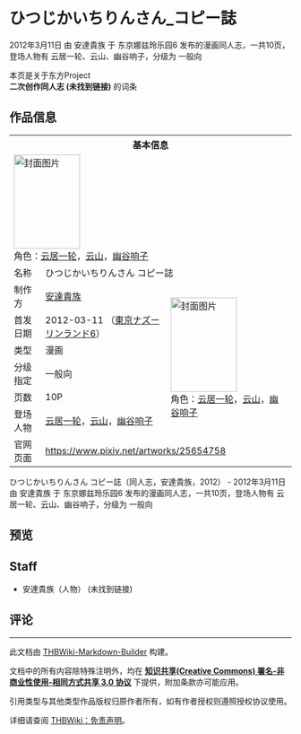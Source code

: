 # ひつじかいちりんさん_コピー誌

<!-- source html: G:\repos\THBWiki-Markdown-Builder\THBWikiMarkdown\Temp\main\2\21\ns0%3A%E3%81%B2%E3%81%A4%E3%81%98%E3%81%8B%E3%81%84%E3%81%A1%E3%82%8A%E3%82%93%E3%81%95%E3%82%93_%E3%82%B3%E3%83%94%E3%83%BC%E8%AA%8C.html -->

2012年3月11日 由 安達貴族 于 东京娜兹玲乐园6 发布的漫画同人志，一共10页，登场人物有 云居一轮、云山、幽谷响子，分级为 一般向

本页是关于东方Project  
 **二次创作同人志 (未找到链接)** 的词条
## 作品信息

<table><tbody><tr><th colspan="3">基本信息</th></tr><tr><td class="cover-artwork-mobile" colspan="2"><a href="./文件-ひつじかいちりんさん_コピー誌封面.jpg.md" class="image" title="封面图片"><img alt="封面图片" src="https://upload.thwiki.cc/thumb/0/06/%E3%81%B2%E3%81%A4%E3%81%98%E3%81%8B%E3%81%84%E3%81%A1%E3%82%8A%E3%82%93%E3%81%95%E3%82%93_%E3%82%B3%E3%83%94%E3%83%BC%E8%AA%8C%E5%B0%81%E9%9D%A2.jpg/118px-%E3%81%B2%E3%81%A4%E3%81%98%E3%81%8B%E3%81%84%E3%81%A1%E3%82%8A%E3%82%93%E3%81%95%E3%82%93_%E3%82%B3%E3%83%94%E3%83%BC%E8%AA%8C%E5%B0%81%E9%9D%A2.jpg" decoding="async" loading="lazy" width="118" height="168" srcset="https://upload.thwiki.cc/thumb/0/06/%E3%81%B2%E3%81%A4%E3%81%98%E3%81%8B%E3%81%84%E3%81%A1%E3%82%8A%E3%82%93%E3%81%95%E3%82%93_%E3%82%B3%E3%83%94%E3%83%BC%E8%AA%8C%E5%B0%81%E9%9D%A2.jpg/177px-%E3%81%B2%E3%81%A4%E3%81%98%E3%81%8B%E3%81%84%E3%81%A1%E3%82%8A%E3%82%93%E3%81%95%E3%82%93_%E3%82%B3%E3%83%94%E3%83%BC%E8%AA%8C%E5%B0%81%E9%9D%A2.jpg 1.5x, https://upload.thwiki.cc/thumb/0/06/%E3%81%B2%E3%81%A4%E3%81%98%E3%81%8B%E3%81%84%E3%81%A1%E3%82%8A%E3%82%93%E3%81%95%E3%82%93_%E3%82%B3%E3%83%94%E3%83%BC%E8%AA%8C%E5%B0%81%E9%9D%A2.jpg/236px-%E3%81%B2%E3%81%A4%E3%81%98%E3%81%8B%E3%81%84%E3%81%A1%E3%82%8A%E3%82%93%E3%81%95%E3%82%93_%E3%82%B3%E3%83%94%E3%83%BC%E8%AA%8C%E5%B0%81%E9%9D%A2.jpg 2x" data-file-width="643" data-file-height="915"></a><div class="cover-char">角色：<a href="./云居一轮.md" title="云居一轮">云居一轮</a>，<a href="./云山.md" title="云山">云山</a>，<a href="./幽谷响子.md" title="幽谷响子">幽谷响子</a></div></td>
</tr><tr><td class="label">名称</td><td colspan="2"> ひつじかいちりんさん コピー誌 </td></tr><tr><td class="label">制作方</td><td><a href="./安達貴族.md" title="安達貴族">安達貴族</a></td><td class="cover-artwork" rowspan="6" style="min-width:168px;"><a href="./文件-ひつじかいちりんさん_コピー誌封面.jpg.md" class="image" title="封面图片"><img alt="封面图片" src="https://upload.thwiki.cc/thumb/0/06/%E3%81%B2%E3%81%A4%E3%81%98%E3%81%8B%E3%81%84%E3%81%A1%E3%82%8A%E3%82%93%E3%81%95%E3%82%93_%E3%82%B3%E3%83%94%E3%83%BC%E8%AA%8C%E5%B0%81%E9%9D%A2.jpg/118px-%E3%81%B2%E3%81%A4%E3%81%98%E3%81%8B%E3%81%84%E3%81%A1%E3%82%8A%E3%82%93%E3%81%95%E3%82%93_%E3%82%B3%E3%83%94%E3%83%BC%E8%AA%8C%E5%B0%81%E9%9D%A2.jpg" decoding="async" loading="lazy" width="118" height="168" srcset="https://upload.thwiki.cc/thumb/0/06/%E3%81%B2%E3%81%A4%E3%81%98%E3%81%8B%E3%81%84%E3%81%A1%E3%82%8A%E3%82%93%E3%81%95%E3%82%93_%E3%82%B3%E3%83%94%E3%83%BC%E8%AA%8C%E5%B0%81%E9%9D%A2.jpg/177px-%E3%81%B2%E3%81%A4%E3%81%98%E3%81%8B%E3%81%84%E3%81%A1%E3%82%8A%E3%82%93%E3%81%95%E3%82%93_%E3%82%B3%E3%83%94%E3%83%BC%E8%AA%8C%E5%B0%81%E9%9D%A2.jpg 1.5x, https://upload.thwiki.cc/thumb/0/06/%E3%81%B2%E3%81%A4%E3%81%98%E3%81%8B%E3%81%84%E3%81%A1%E3%82%8A%E3%82%93%E3%81%95%E3%82%93_%E3%82%B3%E3%83%94%E3%83%BC%E8%AA%8C%E5%B0%81%E9%9D%A2.jpg/236px-%E3%81%B2%E3%81%A4%E3%81%98%E3%81%8B%E3%81%84%E3%81%A1%E3%82%8A%E3%82%93%E3%81%95%E3%82%93_%E3%82%B3%E3%83%94%E3%83%BC%E8%AA%8C%E5%B0%81%E9%9D%A2.jpg 2x" data-file-width="643" data-file-height="915"></a><div class="cover-char">角色：<a href="./云居一轮.md" title="云居一轮">云居一轮</a>，<a href="./云山.md" title="云山">云山</a>，<a href="./幽谷响子.md" title="幽谷响子">幽谷响子</a></div></td>
</tr><tr><td class="label">首发日期</td><td>2012-03-11&#160;（<a href="/展会作品列表?e=%E4%B8%9C%E4%BA%AC%E5%A8%9C%E5%85%B9%E7%8E%B2%E4%B9%90%E5%9B%AD%236">東京ナズーリンランド6</a>）</td></tr><tr><td class="label">类型</td><td>漫画</td></tr><tr><td class="label">分级指定</td><td>一般向</td></tr><tr><td class="label">页数</td><td>10P</td></tr><tr><td class="label">登场人物</td><td><a href="./云居一轮.md" title="云居一轮">云居一轮</a>，<a href="./云山.md" title="云山">云山</a>，<a href="./幽谷响子.md" title="幽谷响子">幽谷响子</a></td></tr>
<tr><td class="label">官网页面</td><td colspan="2"><a rel="nofollow" class="external free" href="https://www.pixiv.net/artworks/25654758">https://www.pixiv.net/artworks/25654758</a></td></tr></tbody></table>

ひつじかいちりんさん コピー誌（同人志，安達貴族，2012） - 2012年3月11日 由 安達貴族 于 东京娜兹玲乐园6 发布的漫画同人志，一共10页，登场人物有 云居一轮、云山、幽谷响子，分级为 一般向
## 预览
## Staff
- 安達貴族（人物） (未找到链接)

## 评论




---

此文档由 [THBWiki-Markdown-Builder](https://github.com/Delsin-Yu/THBWiki-Markdown-Builder) 构建。

文档中的所有内容除特殊注明外，均在 [**知识共享(Creative Commons) 署名-非商业性使用-相同方式共享 3.0 协议**](https://creativecommons.org/licenses/by-sa/3.0/deed.zh-hans) 下提供，附加条款亦可能应用。

引用类型与其他类型作品版权归原作者所有，如有作者授权则遵照授权协议使用。

详细请查阅 [THBWiki：免责声明](https://thbwiki.cc/THBWiki:%E5%85%8D%E8%B4%A3%E5%A3%B0%E6%98%8E)。

